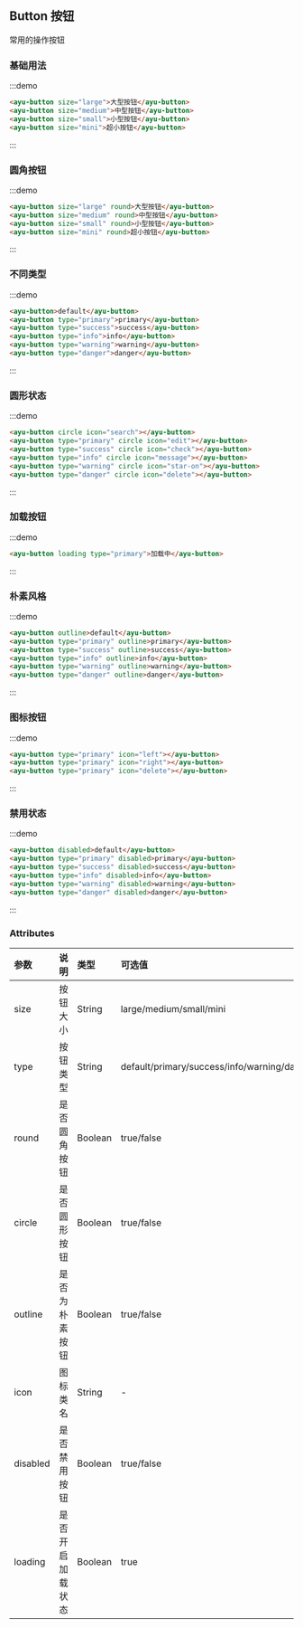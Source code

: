 ## Button 按钮
常用的操作按钮
### 基础用法
:::demo 
``` html
<ayu-button size="large">大型按钮</ayu-button>
<ayu-button size="medium">中型按钮</ayu-button>
<ayu-button size="small">小型按钮</ayu-button>
<ayu-button size="mini">超小按钮</ayu-button>
```
:::

### 圆角按钮
:::demo
``` html
<ayu-button size="large" round>大型按钮</ayu-button>
<ayu-button size="medium" round>中型按钮</ayu-button>
<ayu-button size="small" round>小型按钮</ayu-button>
<ayu-button size="mini" round>超小按钮</ayu-button>
```
:::

### 不同类型
:::demo
``` html
<ayu-button>default</ayu-button>
<ayu-button type="primary">primary</ayu-button>
<ayu-button type="success">success</ayu-button>
<ayu-button type="info">info</ayu-button>
<ayu-button type="warning">warning</ayu-button>
<ayu-button type="danger">danger</ayu-button>
```
:::

### 圆形状态
:::demo
``` html
<ayu-button circle icon="search"></ayu-button>
<ayu-button type="primary" circle icon="edit"></ayu-button>
<ayu-button type="success" circle icon="check"></ayu-button>
<ayu-button type="info" circle icon="message"></ayu-button>
<ayu-button type="warning" circle icon="star-on"></ayu-button>
<ayu-button type="danger" circle icon="delete"></ayu-button>
```
:::

### 加载按钮
:::demo
``` html
<ayu-button loading type="primary">加载中</ayu-button>
```
:::

### 朴素风格
:::demo
``` html
<ayu-button outline>default</ayu-button>
<ayu-button type="primary" outline>primary</ayu-button>
<ayu-button type="success" outline>success</ayu-button>
<ayu-button type="info" outline>info</ayu-button>
<ayu-button type="warning" outline>warning</ayu-button>
<ayu-button type="danger" outline>danger</ayu-button>
```
:::

### 图标按钮
:::demo
``` html
<ayu-button type="primary" icon="left"></ayu-button>
<ayu-button type="primary" icon="right"></ayu-button>
<ayu-button type="primary" icon="delete"></ayu-button>
```
:::

### 禁用状态
:::demo
``` html
<ayu-button disabled>default</ayu-button>
<ayu-button type="primary" disabled>primary</ayu-button>
<ayu-button type="success" disabled>success</ayu-button>
<ayu-button type="info" disabled>info</ayu-button>
<ayu-button type="warning" disabled>warning</ayu-button>
<ayu-button type="danger" disabled>danger</ayu-button>
```
:::

### Attributes
|参数|说明|类型|可选值|默认值
|:---|:---|:---|:---|:---
|size|按钮大小|String|large/medium/small/mini|medium
|type|按钮类型|String|default/primary/success/info/warning/danger|default
|round|是否圆角按钮|Boolean|true/false|false
|circle|是否圆形按钮|Boolean|true/false|false
|outline|是否为朴素按钮|Boolean|true/false|false
|icon|图标类名|String|-|-
|disabled|是否禁用按钮|Boolean|true/false|false
|loading|是否开启加载状态|Boolean|true|false

<style scoped>
.ayu-button {
  margin-right: 5px;
}
</style>